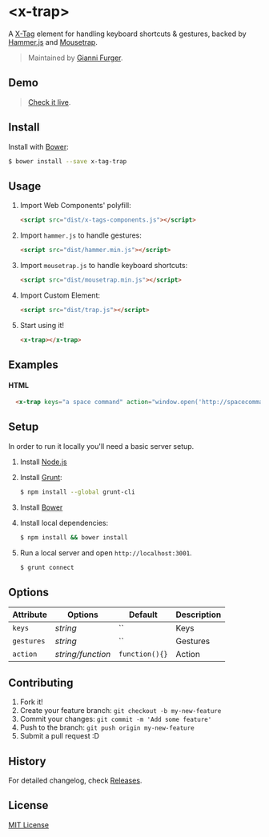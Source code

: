 # &lt;x-trap&gt;

A [X-Tag](http://www.x-tags.org) element for handling keyboard shortcuts &amp; gestures, backed by <a target="_blank" href="https://github.com/hammerjs/hammer.js">Hammer.js</a> and <a target="_blank" href="https://github.com/ccampbell/mousetrap">Mousetrap</a>.</h2>

> Maintained by [Gianni Furger](https://github.com/alternatex).

## Demo

> [Check it live](http://alternatex.github.io/x-trap).

## Install

Install with [Bower](http://bower.io):

```sh
$ bower install --save x-tag-trap
```

## Usage

1.  Import Web Components' polyfill:

    ```html
    <script src="dist/x-tags-components.js"></script>
    ```

2.  Import `hammer.js` to handle gestures:

    ```html
    <script src="dist/hammer.min.js"></script>
    ```
3.  Import `mousetrap.js` to handle keyboard shortcuts:

    ```html
    <script src="dist/mousetrap.min.js"></script>
    ```

3.  Import Custom Element:

    ```html
    <script src="dist/trap.js"></script>
    ```

4.  Start using it!

    ```html
    <x-trap></x-trap>
    ```

## Examples

#### HTML

```html
  <x-trap keys="a space command" action="window.open('http://spacecommandmusic.com');"></x-trap>
```

## Setup

In order to run it locally you'll need a basic server setup.

1. Install [Node.js](http://nodejs.org/download/)
2. Install [Grunt](http://gruntjs.com/):

    ```sh
    $ npm install --global grunt-cli
    ```
3. Install [Bower](http://bower.io/)
4. Install local dependencies:

    ```sh
    $ npm install && bower install
    ```

5. Run a local server and open `http://localhost:3001`.

    ```sh
    $ grunt connect
    ```

## Options

Attribute  | Options                   | Default              | Description
---        | ---                       | ---                  | ---
`keys`     | *string*                  | ``                   | Keys
`gestures` | *string*                  | ``                   | Gestures 
`action`   | *string/function*         | `function(){}`       | Action

## Contributing

1. Fork it!
2. Create your feature branch: `git checkout -b my-new-feature`
3. Commit your changes: `git commit -m 'Add some feature'`
4. Push to the branch: `git push origin my-new-feature`
5. Submit a pull request :D

## History

For detailed changelog, check [Releases](https://github.com/webcomponents/element-boilerplate/releases).

## License

[MIT License](http://opensource.org/licenses/MIT)

